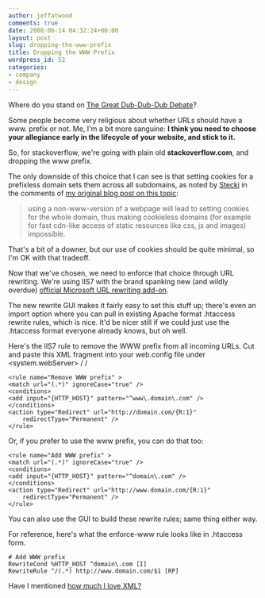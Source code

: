 ```yaml
---
author: jeffatwood
comments: true
date: 2008-06-14 04:32:24+00:00
layout: post
slug: dropping-the-www-prefix
title: Dropping the WWW Prefix
wordpress_id: 52
categories:
- company
- design
---
```



Where do you stand on [The Great Dub-Dub-Dub Debate](http://www.codinghorror.com/blog/archives/001109.html)?



Some people become very religious about whether URLs should have a www. prefix or not. Me, I'm a bit more sanguine: **I think you need to choose your allegiance early in the lifecycle of your website, and stick to it.**



So, for stackoverflow, we're going with plain old **stackoverflow.com**, and dropping the www prefix.



The only downside of this choice that I can see is that setting cookies for a prefixless domain sets them across all subdomains, as noted by [Stecki](http://blog.stecki.de/) in the comments of [my original blog post on this topic](http://www.codinghorror.com/blog/archives/001109.html):





<blockquote>
using a non-www-version of a webpage will lead to setting cookies for the whole domain, thus making cookieless domains (for example for fast cdn-like access of static resources like css, js and images) impossible.
</blockquote>





That's a bit of a downer, but our use of cookies should be quite minimal, so I'm OK with that tradeoff.



Now that we've chosen, we need to enforce that choice through URL rewriting. We're using IIS7 with the brand spanking new (and wildly overdue) [official Microsoft URL rewriting add-on](http://learn.iis.net/page.aspx/460/using-url-rewrite-module/).



The new rewrite GUI makes it fairly easy to set this stuff up; there's even an import option where you can pull in existing Apache format .htaccess rewrite rules, which is nice. It'd be nicer still if we could just use the .htaccess format everyone already knows, but oh well.



Here's the IIS7 rule to remove the WWW prefix from all incoming URLs. Cut and paste this XML fragment into your web.config file under <system.webServer> / <rewrite> / <rules> 




    
    
    <rule name="Remove WWW prefix" >
    <match url="(.*)" ignoreCase="true" />
    <conditions>
    <add input="{HTTP_HOST}" pattern="^www\.domain\.com" />
    </conditions>
    <action type="Redirect" url="http://domain.com/{R:1}" 
        redirectType="Permanent" />
    </rule>
    





Or, if you prefer to use the www prefix, you can do that too:




    
    
    <rule name="Add WWW prefix" >
    <match url="(.*)" ignoreCase="true" />
    <conditions>
    <add input="{HTTP_HOST}" pattern="^domain\.com" />
    </conditions>
    <action type="Redirect" url="http://www.domain.com/{R:1}"
        redirectType="Permanent" />
    </rule>
    





You can also use the GUI to build these rewrite rules; same thing either way.



For reference, here's what the enforce-www rule looks like in .htaccess form.




    
    
    # Add WWW prefix
    RewriteCond %HTTP_HOST ^domain\.com [I]
    RewriteRule ^/(.*) http://www.domain.com/$1 [RP]
    





Have I mentioned [how much I love XML?](http://www.codinghorror.com/blog/archives/001114.html)

